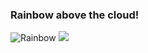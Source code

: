 ### Rainbow above the cloud!
![Rainbow](http://oh131rp9k.bkt.clouddn.com/image/drawing/484582533451780047.jpg)
![](http://oh131rp9k.bkt.clouddn.com/image/drawing/483308557305705507.jpg)
